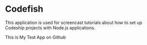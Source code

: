Codefish
======================

This application is used for screencast tutorials about how to set up Codeship projects with Node.js applications.

This is My Test App on Github
